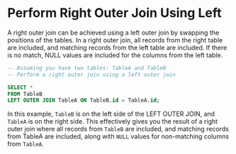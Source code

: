 # Perform Right Outer Join Using Left

A right outer join can be achieved using a left outer join by swapping the positions of the tables. In a right outer join, all records from the right table are included, and matching records from the left table are included. If there is no match, NULL values are included for the columns from the left table.

```sql
-- Assuming you have two tables: TableA and TableB
-- Perform a right outer join using a left outer join

SELECT *
FROM TableB
LEFT OUTER JOIN TableA ON TableB.id = TableA.id;
```

In this example, `TableB` is on the left side of the LEFT OUTER JOIN, and `TableA` is on the right side. This effectively gives you the result of a right outer join where all records from `TableB` are included, and matching records from TableA are included, along with `NULL` values for non-matching columns from `TableA`.